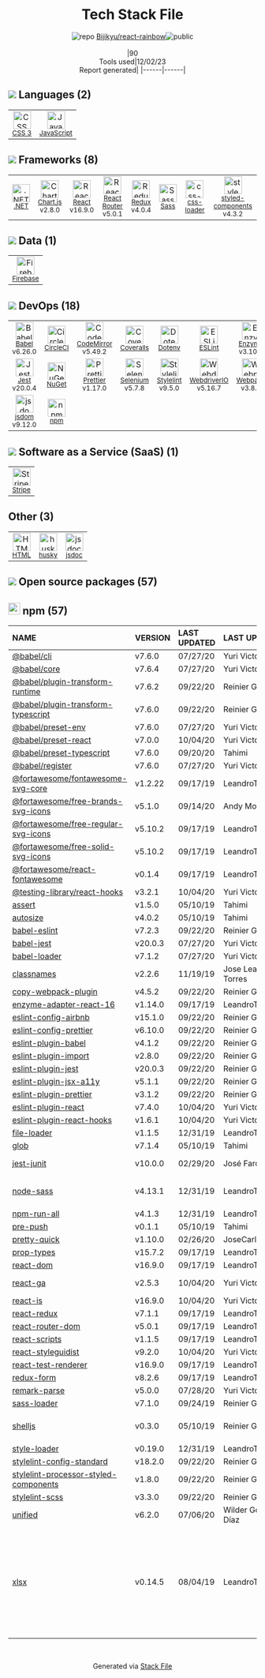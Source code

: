 <!--
&lt;--- Readme.md Snippet without images Start ---&gt;
## Tech Stack
Bijikyu/react-rainbow is built on the following main stack:

- [Stripe](https://stripe.com) – Payment Services
- [Firebase](https://firebase.google.com/) – Realtime Backend / API
- [CircleCI](https://circleci.com/) – Continuous Integration
- [Coveralls](https://coveralls.io/) – Code Coverage
- [Jest](http://facebook.github.io/jest/) – Javascript Testing Framework
- [.NET](http://www.microsoft.com/net/) – Frameworks (Full Stack)
- [React](https://reactjs.org/) – Javascript UI Libraries
- [Sass](http://sass-lang.com/) – CSS Pre-processors / Extensions
- [JavaScript](https://developer.mozilla.org/en-US/docs/Web/JavaScript) – Languages
- [Selenium](http://www.seleniumhq.org/) – Browser Testing
- [Webpack](http://webpack.js.org) – JS Build Tools / JS Task Runners
- [CodeMirror](http://codemirror.net/) – Text Editor
- [Babel](http://babeljs.io/) – JavaScript Compilers
- [ESLint](http://eslint.org/) – Code Review
- [React Router](https://github.com/rackt/react-router) – JavaScript Framework Components
- [Chart.js](http://www.chartjs.org/) – Charting Libraries
- [jsdoc](http://usejsdoc.org/) – Documentation as a Service & Tools
- [Redux](https://redux.js.org/) – State Management Library
- [WebdriverIO](http://webdriver.io/) – Browser Testing
- [Enzyme](https://enzymejs.github.io/enzyme/) – Javascript Testing Framework
- [Stylelint](http://stylelint.io/) – Code Review
- [Yarn](https://yarnpkg.com/) – Front End Package Manager
- [styled-components](https://styled-components.com) – JavaScript Framework Components
- [Prettier](https://prettier.io/) – Code Review
- [jsdom](https://github.com/jsdom/jsdom) – Headless Browsers
- [css-loader](https://github.com/webpack-contrib/css-loader) – CSS Pre-processors / Extensions

Full tech stack [here](/techstack.md)

&lt;--- Readme.md Snippet without images End ---&gt;

&lt;--- Readme.md Snippet with images Start ---&gt;
## Tech Stack
Bijikyu/react-rainbow is built on the following main stack:

- <img width='25' height='25' src='https://img.stackshare.io/service/97/eW6tXeq3.png' alt='Stripe'/> [Stripe](https://stripe.com) – Payment Services
- <img width='25' height='25' src='https://img.stackshare.io/service/116/cZLxNFZS.jpg' alt='Firebase'/> [Firebase](https://firebase.google.com/) – Realtime Backend / API
- <img width='25' height='25' src='https://img.stackshare.io/service/190/CvqrSSFs_400x400.jpg' alt='CircleCI'/> [CircleCI](https://circleci.com/) – Continuous Integration
- <img width='25' height='25' src='https://img.stackshare.io/service/680/a43e4a04cb9f778842de43f95db59a14.png' alt='Coveralls'/> [Coveralls](https://coveralls.io/) – Code Coverage
- <img width='25' height='25' src='https://img.stackshare.io/service/830/jest.png' alt='Jest'/> [Jest](http://facebook.github.io/jest/) – Javascript Testing Framework
- <img width='25' height='25' src='https://img.stackshare.io/service/1014/IoPy1dce_400x400.png' alt='.NET'/> [.NET](http://www.microsoft.com/net/) – Frameworks (Full Stack)
- <img width='25' height='25' src='https://img.stackshare.io/service/1020/OYIaJ1KK.png' alt='React'/> [React](https://reactjs.org/) – Javascript UI Libraries
- <img width='25' height='25' src='https://img.stackshare.io/service/1171/jCR2zNJV.png' alt='Sass'/> [Sass](http://sass-lang.com/) – CSS Pre-processors / Extensions
- <img width='25' height='25' src='https://img.stackshare.io/service/1209/javascript.jpeg' alt='JavaScript'/> [JavaScript](https://developer.mozilla.org/en-US/docs/Web/JavaScript) – Languages
- <img width='25' height='25' src='https://img.stackshare.io/service/1517/sbUizSli_400x400.jpg' alt='Selenium'/> [Selenium](http://www.seleniumhq.org/) – Browser Testing
- <img width='25' height='25' src='https://img.stackshare.io/service/1682/IMG_4636.PNG' alt='Webpack'/> [Webpack](http://webpack.js.org) – JS Build Tools / JS Task Runners
- <img width='25' height='25' src='https://img.stackshare.io/service/2490/E_fCaAi6.png' alt='CodeMirror'/> [CodeMirror](http://codemirror.net/) – Text Editor
- <img width='25' height='25' src='https://img.stackshare.io/service/2739/-1wfGjNw.png' alt='Babel'/> [Babel](http://babeljs.io/) – JavaScript Compilers
- <img width='25' height='25' src='https://img.stackshare.io/service/3337/Q4L7Jncy.jpg' alt='ESLint'/> [ESLint](http://eslint.org/) – Code Review
- <img width='25' height='25' src='https://img.stackshare.io/service/3350/8261421.png' alt='React Router'/> [React Router](https://github.com/rackt/react-router) – JavaScript Framework Components
- <img width='25' height='25' src='https://img.stackshare.io/service/3866/_GD1-XrU_400x400.jpg' alt='Chart.js'/> [Chart.js](http://www.chartjs.org/) – Charting Libraries
- <img width='25' height='25' src='https://img.stackshare.io/service/4047/js-doc.png' alt='jsdoc'/> [jsdoc](http://usejsdoc.org/) – Documentation as a Service & Tools
- <img width='25' height='25' src='https://img.stackshare.io/service/4074/13142323.png' alt='Redux'/> [Redux](https://redux.js.org/) – State Management Library
- <img width='25' height='25' src='https://img.stackshare.io/service/4185/webdriver.io.png' alt='WebdriverIO'/> [WebdriverIO](http://webdriver.io/) – Browser Testing
- <img width='25' height='25' src='https://img.stackshare.io/service/4488/default_87e6ca3fa146a959af95ccf3df1ec550eb434129.png' alt='Enzyme'/> [Enzyme](https://enzymejs.github.io/enzyme/) – Javascript Testing Framework
- <img width='25' height='25' src='https://img.stackshare.io/service/5446/V9JsvPul_400x400.jpg' alt='Stylelint'/> [Stylelint](http://stylelint.io/) – Code Review
- <img width='25' height='25' src='https://img.stackshare.io/service/5848/44mC-kJ3.jpg' alt='Yarn'/> [Yarn](https://yarnpkg.com/) – Front End Package Manager
- <img width='25' height='25' src='https://img.stackshare.io/service/6749/styled-components.png' alt='styled-components'/> [styled-components](https://styled-components.com) – JavaScript Framework Components
- <img width='25' height='25' src='https://img.stackshare.io/service/7035/default_66f265943abed56bcdbfca1c866a4261b1fbb063.jpg' alt='Prettier'/> [Prettier](https://prettier.io/) – Code Review
- <img width='25' height='25' src='https://img.stackshare.io/service/7054/preview.jpeg' alt='jsdom'/> [jsdom](https://github.com/jsdom/jsdom) – Headless Browsers
- <img width='25' height='25' src='https://img.stackshare.io/service/8074/default_d2b16fd6997fb2e164de645a34f9b8d5a880d999.png' alt='css-loader'/> [css-loader](https://github.com/webpack-contrib/css-loader) – CSS Pre-processors / Extensions

Full tech stack [here](/techstack.md)

&lt;--- Readme.md Snippet with images End ---&gt;
-->
<div align="center">

# Tech Stack File
![](https://img.stackshare.io/repo.svg "repo") [Bijikyu/react-rainbow](https://github.com/Bijikyu/react-rainbow)![](https://img.stackshare.io/public_badge.svg "public")
<br/><br/>
|90<br/>Tools used|12/02/23 <br/>Report generated|
|------|------|
</div>

## <img src='https://img.stackshare.io/languages.svg'/> Languages (2)
<table><tr>
  <td align='center'>
  <img width='36' height='36' src='https://img.stackshare.io/service/6727/css.png' alt='CSS 3'>
  <br>
  <sub><a href="https://developer.mozilla.org/en-US/docs/Web/CSS/CSS3">CSS 3</a></sub>
  <br>
  <sub></sub>
</td>

<td align='center'>
  <img width='36' height='36' src='https://img.stackshare.io/service/1209/javascript.jpeg' alt='JavaScript'>
  <br>
  <sub><a href="https://developer.mozilla.org/en-US/docs/Web/JavaScript">JavaScript</a></sub>
  <br>
  <sub></sub>
</td>

</tr>
</table>

## <img src='https://img.stackshare.io/frameworks.svg'/> Frameworks (8)
<table><tr>
  <td align='center'>
  <img width='36' height='36' src='https://img.stackshare.io/service/1014/IoPy1dce_400x400.png' alt='.NET'>
  <br>
  <sub><a href="http://www.microsoft.com/net/">.NET</a></sub>
  <br>
  <sub></sub>
</td>

<td align='center'>
  <img width='36' height='36' src='https://img.stackshare.io/service/3866/_GD1-XrU_400x400.jpg' alt='Chart.js'>
  <br>
  <sub><a href="http://www.chartjs.org/">Chart.js</a></sub>
  <br>
  <sub>v2.8.0</sub>
</td>

<td align='center'>
  <img width='36' height='36' src='https://img.stackshare.io/service/1020/OYIaJ1KK.png' alt='React'>
  <br>
  <sub><a href="https://reactjs.org/">React</a></sub>
  <br>
  <sub>v16.9.0</sub>
</td>

<td align='center'>
  <img width='36' height='36' src='https://img.stackshare.io/service/3350/8261421.png' alt='React Router'>
  <br>
  <sub><a href="https://github.com/rackt/react-router">React Router</a></sub>
  <br>
  <sub>v5.0.1</sub>
</td>

<td align='center'>
  <img width='36' height='36' src='https://img.stackshare.io/service/4074/13142323.png' alt='Redux'>
  <br>
  <sub><a href="https://redux.js.org/">Redux</a></sub>
  <br>
  <sub>v4.0.4</sub>
</td>

<td align='center'>
  <img width='36' height='36' src='https://img.stackshare.io/service/1171/jCR2zNJV.png' alt='Sass'>
  <br>
  <sub><a href="http://sass-lang.com/">Sass</a></sub>
  <br>
  <sub></sub>
</td>

<td align='center'>
  <img width='36' height='36' src='https://img.stackshare.io/service/8074/default_d2b16fd6997fb2e164de645a34f9b8d5a880d999.png' alt='css-loader'>
  <br>
  <sub><a href="https://github.com/webpack-contrib/css-loader">css-loader</a></sub>
  <br>
  <sub></sub>
</td>

<td align='center'>
  <img width='36' height='36' src='https://img.stackshare.io/service/6749/styled-components.png' alt='styled-components'>
  <br>
  <sub><a href="https://styled-components.com">styled-components</a></sub>
  <br>
  <sub>v4.3.2</sub>
</td>

</tr>
</table>

## <img src='https://img.stackshare.io/databases.svg'/> Data (1)
<table><tr>
  <td align='center'>
  <img width='36' height='36' src='https://img.stackshare.io/service/116/cZLxNFZS.jpg' alt='Firebase'>
  <br>
  <sub><a href="https://firebase.google.com/">Firebase</a></sub>
  <br>
  <sub></sub>
</td>

</tr>
</table>

## <img src='https://img.stackshare.io/devops.svg'/> DevOps (18)
<table><tr>
  <td align='center'>
  <img width='36' height='36' src='https://img.stackshare.io/service/2739/-1wfGjNw.png' alt='Babel'>
  <br>
  <sub><a href="http://babeljs.io/">Babel</a></sub>
  <br>
  <sub>v6.26.0</sub>
</td>

<td align='center'>
  <img width='36' height='36' src='https://img.stackshare.io/service/190/CvqrSSFs_400x400.jpg' alt='CircleCI'>
  <br>
  <sub><a href="https://circleci.com/">CircleCI</a></sub>
  <br>
  <sub></sub>
</td>

<td align='center'>
  <img width='36' height='36' src='https://img.stackshare.io/service/2490/E_fCaAi6.png' alt='CodeMirror'>
  <br>
  <sub><a href="http://codemirror.net/">CodeMirror</a></sub>
  <br>
  <sub>v5.49.2</sub>
</td>

<td align='center'>
  <img width='36' height='36' src='https://img.stackshare.io/service/680/a43e4a04cb9f778842de43f95db59a14.png' alt='Coveralls'>
  <br>
  <sub><a href="https://coveralls.io/">Coveralls</a></sub>
  <br>
  <sub></sub>
</td>

<td align='center'>
  <img width='36' height='36' src='https://img.stackshare.io/service/8067/default_90dcb1286af7685c68df319c764b80704df1155b.png' alt='Dotenv'>
  <br>
  <sub><a href="https://github.com/motdotla/dotenv">Dotenv</a></sub>
  <br>
  <sub></sub>
</td>

<td align='center'>
  <img width='36' height='36' src='https://img.stackshare.io/service/3337/Q4L7Jncy.jpg' alt='ESLint'>
  <br>
  <sub><a href="http://eslint.org/">ESLint</a></sub>
  <br>
  <sub></sub>
</td>

<td align='center'>
  <img width='36' height='36' src='https://img.stackshare.io/service/4488/default_87e6ca3fa146a959af95ccf3df1ec550eb434129.png' alt='Enzyme'>
  <br>
  <sub><a href="https://enzymejs.github.io/enzyme/">Enzyme</a></sub>
  <br>
  <sub>v3.10.0</sub>
</td>

<td align='center'>
  <img width='36' height='36' src='https://img.stackshare.io/service/1046/git.png' alt='Git'>
  <br>
  <sub><a href="http://git-scm.com/">Git</a></sub>
  <br>
  <sub></sub>
</td>

</tr>
<tr>
  <td align='center'>
  <img width='36' height='36' src='https://img.stackshare.io/service/830/jest.png' alt='Jest'>
  <br>
  <sub><a href="http://facebook.github.io/jest/">Jest</a></sub>
  <br>
  <sub>v20.0.4</sub>
</td>

<td align='center'>
  <img width='36' height='36' src='https://img.stackshare.io/service/2637/6I3oEOP4_400x400.jpg' alt='NuGet'>
  <br>
  <sub><a href="https://www.nuget.org/">NuGet</a></sub>
  <br>
  <sub></sub>
</td>

<td align='center'>
  <img width='36' height='36' src='https://img.stackshare.io/service/7035/default_66f265943abed56bcdbfca1c866a4261b1fbb063.jpg' alt='Prettier'>
  <br>
  <sub><a href="https://prettier.io/">Prettier</a></sub>
  <br>
  <sub>v1.17.0</sub>
</td>

<td align='center'>
  <img width='36' height='36' src='https://img.stackshare.io/service/1517/sbUizSli_400x400.jpg' alt='Selenium'>
  <br>
  <sub><a href="http://www.seleniumhq.org/">Selenium</a></sub>
  <br>
  <sub>v5.7.8</sub>
</td>

<td align='center'>
  <img width='36' height='36' src='https://img.stackshare.io/service/5446/V9JsvPul_400x400.jpg' alt='Stylelint'>
  <br>
  <sub><a href="http://stylelint.io/">Stylelint</a></sub>
  <br>
  <sub>v9.5.0</sub>
</td>

<td align='center'>
  <img width='36' height='36' src='https://img.stackshare.io/service/4185/webdriver.io.png' alt='WebdriverIO'>
  <br>
  <sub><a href="http://webdriver.io/">WebdriverIO</a></sub>
  <br>
  <sub>v5.16.7</sub>
</td>

<td align='center'>
  <img width='36' height='36' src='https://img.stackshare.io/service/1682/IMG_4636.PNG' alt='Webpack'>
  <br>
  <sub><a href="http://webpack.js.org">Webpack</a></sub>
  <br>
  <sub>v3.8.1</sub>
</td>

<td align='center'>
  <img width='36' height='36' src='https://img.stackshare.io/service/5848/44mC-kJ3.jpg' alt='Yarn'>
  <br>
  <sub><a href="https://yarnpkg.com/">Yarn</a></sub>
  <br>
  <sub></sub>
</td>

</tr>
<tr>
  <td align='center'>
  <img width='36' height='36' src='https://img.stackshare.io/service/7054/preview.jpeg' alt='jsdom'>
  <br>
  <sub><a href="https://github.com/jsdom/jsdom">jsdom</a></sub>
  <br>
  <sub>v9.12.0</sub>
</td>

<td align='center'>
  <img width='36' height='36' src='https://img.stackshare.io/service/1120/lejvzrnlpb308aftn31u.png' alt='npm'>
  <br>
  <sub><a href="https://www.npmjs.com/">npm</a></sub>
  <br>
  <sub></sub>
</td>

</tr>
</table>

## <img src='https://img.stackshare.io/saas.svg'/> Software as a Service (SaaS) (1)
<table><tr>
  <td align='center'>
  <img width='36' height='36' src='https://img.stackshare.io/service/97/eW6tXeq3.png' alt='Stripe'>
  <br>
  <sub><a href="https://stripe.com">Stripe</a></sub>
  <br>
  <sub></sub>
</td>

</tr>
</table>

## Other (3)
<table><tr>
  <td align='center'>
  <img width='36' height='36' src='https://img.stackshare.io/service/2270/no-img-open-source.png' alt='HTML'>
  <br>
  <sub><a href="http://">HTML</a></sub>
  <br>
  <sub></sub>
</td>

<td align='center'>
  <img width='36' height='36' src='https://img.stackshare.io/service/9527/5502029.jpeg' alt='husky'>
  <br>
  <sub><a href="https://github.com/typicode/husky">husky</a></sub>
  <br>
  <sub></sub>
</td>

<td align='center'>
  <img width='36' height='36' src='https://img.stackshare.io/service/4047/js-doc.png' alt='jsdoc'>
  <br>
  <sub><a href="http://usejsdoc.org/">jsdoc</a></sub>
  <br>
  <sub></sub>
</td>

</tr>
</table>


## <img src='https://img.stackshare.io/group.svg' /> Open source packages (57)</h2>

## <img width='24' height='24' src='https://img.stackshare.io/service/1120/lejvzrnlpb308aftn31u.png'/> npm (57)

|NAME|VERSION|LAST UPDATED|LAST UPDATED BY|LICENSE|VULNERABILITIES|
|:------|:------|:------|:------|:------|:------|
|[@babel/cli](https://www.npmjs.com/@babel/cli)|v7.6.0|07/27/20|Yuri Victor Munayev |MIT|N/A|
|[@babel/core](https://www.npmjs.com/@babel/core)|v7.6.4|07/27/20|Yuri Victor Munayev |MIT|N/A|
|[@babel/plugin-transform-runtime](https://www.npmjs.com/@babel/plugin-transform-runtime)|v7.6.2|09/22/20|Reinier Guerra |MIT|N/A|
|[@babel/plugin-transform-typescript](https://www.npmjs.com/@babel/plugin-transform-typescript)|v7.6.0|09/22/20|Reinier Guerra |MIT|N/A|
|[@babel/preset-env](https://www.npmjs.com/@babel/preset-env)|v7.6.0|07/27/20|Yuri Victor Munayev |MIT|N/A|
|[@babel/preset-react](https://www.npmjs.com/@babel/preset-react)|v7.0.0|10/04/20|Yuri Victor Munayev |MIT|N/A|
|[@babel/preset-typescript](https://www.npmjs.com/@babel/preset-typescript)|v7.6.0|09/20/20|Tahimi |MIT|N/A|
|[@babel/register](https://www.npmjs.com/@babel/register)|v7.6.0|07/27/20|Yuri Victor Munayev |MIT|N/A|
|[@fortawesome/fontawesome-svg-core](https://www.npmjs.com/@fortawesome/fontawesome-svg-core)|v1.2.22|09/17/19|LeandroTorresSicilia |MIT|N/A|
|[@fortawesome/free-brands-svg-icons](https://www.npmjs.com/@fortawesome/free-brands-svg-icons)|v5.1.0|09/14/20|Andy Montalvo |CC-BY-4.0,MIT|N/A|
|[@fortawesome/free-regular-svg-icons](https://www.npmjs.com/@fortawesome/free-regular-svg-icons)|v5.10.2|09/17/19|LeandroTorresSicilia |CC-BY-4.0,MIT|N/A|
|[@fortawesome/free-solid-svg-icons](https://www.npmjs.com/@fortawesome/free-solid-svg-icons)|v5.10.2|09/17/19|LeandroTorresSicilia |CC-BY-4.0,MIT|N/A|
|[@fortawesome/react-fontawesome](https://www.npmjs.com/@fortawesome/react-fontawesome)|v0.1.4|09/17/19|LeandroTorresSicilia |MIT|N/A|
|[@testing-library/react-hooks](https://www.npmjs.com/@testing-library/react-hooks)|v3.2.1|10/04/20|Yuri Victor Munayev |MIT|N/A|
|[assert](https://www.npmjs.com/assert)|v1.5.0|05/10/19|Tahimi |MIT|N/A|
|[autosize](https://www.npmjs.com/autosize)|v4.0.2|05/10/19|Tahimi |MIT|N/A|
|[babel-eslint](https://www.npmjs.com/babel-eslint)|v7.2.3|09/22/20|Reinier Guerra |MIT|N/A|
|[babel-jest](https://www.npmjs.com/babel-jest)|v20.0.3|07/27/20|Yuri Victor Munayev |MIT|N/A|
|[babel-loader](https://www.npmjs.com/babel-loader)|v7.1.2|07/27/20|Yuri Victor Munayev |MIT|N/A|
|[classnames](https://www.npmjs.com/classnames)|v2.2.6|11/19/19|Jose Leandro Torres |MIT|N/A|
|[copy-webpack-plugin](https://www.npmjs.com/copy-webpack-plugin)|v4.5.2|09/22/20|Reinier Guerra |MIT|N/A|
|[enzyme-adapter-react-16](https://www.npmjs.com/enzyme-adapter-react-16)|v1.14.0|09/17/19|LeandroTorresSicilia |MIT|N/A|
|[eslint-config-airbnb](https://www.npmjs.com/eslint-config-airbnb)|v15.1.0|09/22/20|Reinier Guerra |MIT|N/A|
|[eslint-config-prettier](https://www.npmjs.com/eslint-config-prettier)|v6.10.0|09/22/20|Reinier Guerra |MIT|N/A|
|[eslint-plugin-babel](https://www.npmjs.com/eslint-plugin-babel)|v4.1.2|09/22/20|Reinier Guerra |MIT|N/A|
|[eslint-plugin-import](https://www.npmjs.com/eslint-plugin-import)|v2.8.0|09/22/20|Reinier Guerra |MIT|N/A|
|[eslint-plugin-jest](https://www.npmjs.com/eslint-plugin-jest)|v20.0.3|09/22/20|Reinier Guerra |MIT|N/A|
|[eslint-plugin-jsx-a11y](https://www.npmjs.com/eslint-plugin-jsx-a11y)|v5.1.1|09/22/20|Reinier Guerra |MIT|N/A|
|[eslint-plugin-prettier](https://www.npmjs.com/eslint-plugin-prettier)|v3.1.2|09/22/20|Reinier Guerra |MIT|N/A|
|[eslint-plugin-react](https://www.npmjs.com/eslint-plugin-react)|v7.4.0|10/04/20|Yuri Victor Munayev |MIT|N/A|
|[eslint-plugin-react-hooks](https://www.npmjs.com/eslint-plugin-react-hooks)|v1.6.1|10/04/20|Yuri Victor Munayev |MIT|N/A|
|[file-loader](https://www.npmjs.com/file-loader)|v1.1.5|12/31/19|LeandroTorresSicilia |MIT|N/A|
|[glob](https://www.npmjs.com/glob)|v7.1.4|05/10/19|Tahimi |ISC|N/A|
|[jest-junit](https://www.npmjs.com/jest-junit)|v10.0.0|02/29/20|José Faro |Apache-2.0|N/A|
|[node-sass](https://www.npmjs.com/node-sass)|v4.13.1|12/31/19|LeandroTorresSicilia |MIT|[CVE-2020-24025](https://github.com/advisories/GHSA-r8f7-9pfq-mjmv) (Moderate)|
|[npm-run-all](https://www.npmjs.com/npm-run-all)|v4.1.3|12/31/19|LeandroTorresSicilia |MIT|N/A|
|[pre-push](https://www.npmjs.com/pre-push)|v0.1.1|05/10/19|Tahimi |MIT|N/A|
|[pretty-quick](https://www.npmjs.com/pretty-quick)|v1.10.0|02/26/20|JoseCarloBastos |MIT|N/A|
|[prop-types](https://www.npmjs.com/prop-types)|v15.7.2|09/17/19|LeandroTorresSicilia |MIT|N/A|
|[react-dom](https://www.npmjs.com/react-dom)|v16.9.0|09/17/19|LeandroTorresSicilia |MIT|N/A|
|[react-ga](https://www.npmjs.com/react-ga)|v2.5.3|10/04/20|Yuri Victor Munayev |Apache-2.0|N/A|
|[react-is](https://www.npmjs.com/react-is)|v16.9.0|10/04/20|Yuri Victor Munayev |MIT|N/A|
|[react-redux](https://www.npmjs.com/react-redux)|v7.1.1|09/17/19|LeandroTorresSicilia |MIT|N/A|
|[react-router-dom](https://www.npmjs.com/react-router-dom)|v5.0.1|09/17/19|LeandroTorresSicilia |MIT|N/A|
|[react-scripts](https://www.npmjs.com/react-scripts)|v1.1.5|09/17/19|LeandroTorresSicilia |MIT|N/A|
|[react-styleguidist](https://www.npmjs.com/react-styleguidist)|v9.2.0|10/04/20|Yuri Victor Munayev |MIT|N/A|
|[react-test-renderer](https://www.npmjs.com/react-test-renderer)|v16.9.0|09/17/19|LeandroTorresSicilia |MIT|N/A|
|[redux-form](https://www.npmjs.com/redux-form)|v8.2.6|09/17/19|LeandroTorresSicilia |MIT|N/A|
|[remark-parse](https://www.npmjs.com/remark-parse)|v5.0.0|07/28/20|Yuri Victor Munayev |MIT|N/A|
|[sass-loader](https://www.npmjs.com/sass-loader)|v7.1.0|09/24/19|Reinier Guerra |MIT|N/A|
|[shelljs](https://www.npmjs.com/shelljs)|v0.3.0|05/10/19|Reinier Guerra |BSD-3-Clause|[CVE-2022-0144](https://github.com/advisories/GHSA-4rq4-32rv-6wp6) (High)<br/>[](https://github.com/advisories/GHSA-64g7-mvw6-v9qj) (Moderate)|
|[style-loader](https://www.npmjs.com/style-loader)|v0.19.0|12/31/19|LeandroTorresSicilia |MIT|N/A|
|[stylelint-config-standard](https://www.npmjs.com/stylelint-config-standard)|v18.2.0|09/22/20|Reinier Guerra |MIT|N/A|
|[stylelint-processor-styled-components](https://www.npmjs.com/stylelint-processor-styled-components)|v1.8.0|09/22/20|Reinier Guerra |MIT|N/A|
|[stylelint-scss](https://www.npmjs.com/stylelint-scss)|v3.3.0|09/22/20|Reinier Guerra |MIT|N/A|
|[unified](https://www.npmjs.com/unified)|v6.2.0|07/06/20|Wilder González Díaz |MIT|N/A|
|[xlsx](https://www.npmjs.com/xlsx)|v0.14.5|08/04/19|LeandroTorresSicilia |Apache-2.0|[CVE-2023-30533](https://github.com/advisories/GHSA-4r6h-8v6p-xvw6) (High)<br/>[CVE-2021-32013](https://github.com/advisories/GHSA-8vcr-vxm8-293m) (Moderate)<br/>[CVE-2021-32012](https://github.com/advisories/GHSA-3x9f-74h4-2fqr) (Moderate)<br/>[CVE-2021-32014](https://github.com/advisories/GHSA-g973-978j-2c3p) (Moderate)|

<br/>
<div align='center'>

Generated via [Stack File](https://github.com/marketplace/stack-file)
